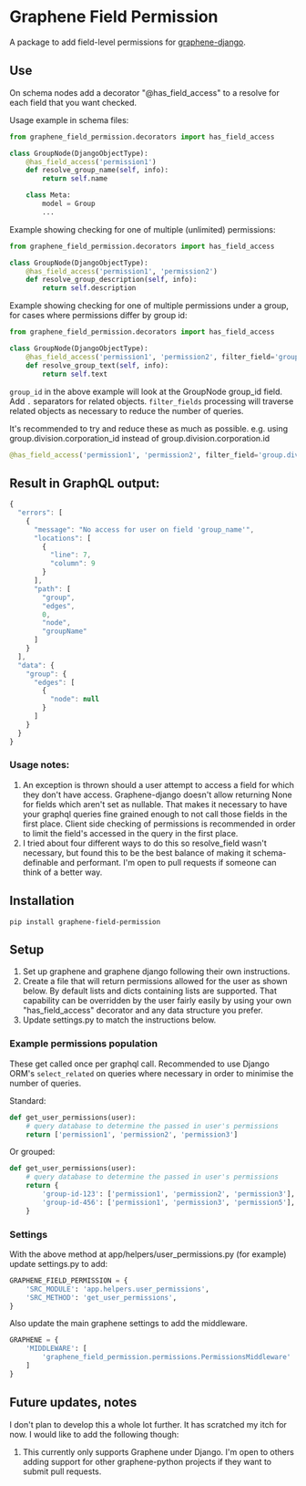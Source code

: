 # Graphene Field Permission

A package to add field-level permissions for [graphene-django](https://github.com/graphql-python/graphene-django).


## Use
On schema nodes add a decorator "\@has_field_access" to a resolve for each field that you want checked.


Usage example in schema files:
```python
from graphene_field_permission.decorators import has_field_access

class GroupNode(DjangoObjectType):
    @has_field_access('permission1')
    def resolve_group_name(self, info):
        return self.name

    class Meta:
        model = Group
        ...
```

Example showing checking for one of multiple (unlimited) permissions:

```python
from graphene_field_permission.decorators import has_field_access

class GroupNode(DjangoObjectType):
    @has_field_access('permission1', 'permission2')
    def resolve_group_description(self, info):
        return self.description
```

Example showing checking for one of multiple permissions under a group, for cases where permissions differ by group id:

```python
from graphene_field_permission.decorators import has_field_access

class GroupNode(DjangoObjectType):
    @has_field_access('permission1', 'permission2', filter_field='group_id')
    def resolve_group_text(self, info):
        return self.text
```
```group_id``` in the above example will look at the GroupNode group_id field. Add ```.``` separators for related objects. ```filter_fields``` processing will traverse related objects as necessary to reduce the number of queries.

It's recommended to try and reduce these as much as possible. e.g. using group.division.corporation_id instead of group.division.corporation.id

```python
@has_field_access('permission1', 'permission2', filter_field='group.division.corporation_id')
```

## Result in GraphQL output:

```javascript
{
  "errors": [
    {
      "message": "No access for user on field 'group_name'",
      "locations": [
        {
          "line": 7,
          "column": 9
        }
      ],
      "path": [
        "group",
        "edges",
        0,
        "node",
        "groupName"
      ]
    }
  ],
  "data": {
    "group": {
      "edges": [
        {
          "node": null
        }
      ]
    }
  }
}
```

### Usage notes:

1. An exception is thrown should a user attempt to access a field for which they don't have access. Graphene-django doesn't allow returning None for fields which aren't set as nullable. That makes it necessary to have your graphql queries fine grained enough to not call those fields in the first place. Client side checking of permissions is recommended in order to limit the field's accessed in the query in the first place.
1. I tried about four different ways to do this so resolve_field wasn't necessary, but found this to be the best balance of making it schema-definable and performant. I'm open to pull requests if someone can think of a better way.


## Installation

```
pip install graphene-field-permission
```

## Setup

1. Set up graphene and graphene django following their own instructions.
1. Create a file that will return permissions allowed for the user as shown below. By default lists and dicts containing lists are supported. That capability can be overridden by the user fairly easily by using your own "has_field_access" decorator and any data structure you prefer.
1. Update settings.py to match the instructions below.

### Example permissions population

These get called once per graphql call. Recommended to use Django ORM's ```select_related``` on queries where necessary in order to minimise the number of queries.

Standard:

```python
def get_user_permissions(user):
    # query database to determine the passed in user's permissions
    return ['permission1', 'permission2', 'permission3']

```

Or grouped:

```python
def get_user_permissions(user):
    # query database to determine the passed in user's permissions
    return {
        'group-id-123': ['permission1', 'permission2', 'permission3'],
        'group-id-456': ['permission1', 'permission3', 'permission5'],
    }
```

### Settings

With the above method at app/helpers/user_permissions.py (for example) update settings.py to add:

```python
GRAPHENE_FIELD_PERMISSION = {
    'SRC_MODULE': 'app.helpers.user_permissions',
    'SRC_METHOD': 'get_user_permissions',
}
```

Also update the main graphene settings to add the middleware.


```python
GRAPHENE = {
    'MIDDLEWARE': [
        'graphene_field_permission.permissions.PermissionsMiddleware'
    ]
}
```

## Future updates, notes

I don't plan to develop this a whole lot further. It has scratched my itch for now. I would like to add the following though:

1. This currently only supports Graphene under Django. I'm open to others adding support for other graphene-python projects if they want to submit pull requests.

